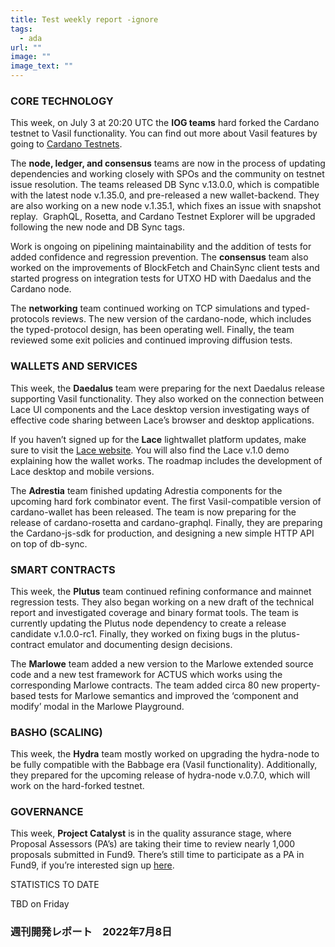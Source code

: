 ```yaml
---
title: Test weekly report -ignore
tags:
  - ada
url: ""
image: ""
image_text: ""
---
```


### CORE TECHNOLOGY

This week, on July 3 at 20:20 UTC the **IOG teams** hard forked the Cardano testnet to Vasil functionality. You can find out more about Vasil features by going to [Cardano Testnets](https://testnets.cardano.org/en/testnets/cardano/about/testnet-introduction/).

  
The **node, ledger, and consensus** teams are now in the process of updating dependencies and working closely with SPOs and the community on testnet issue resolution. The teams released DB Sync v.13.0.0, which is compatible with the latest node v.1.35.0, and pre-released a new wallet-backend. They are also working on a new node v.1.35.1, which fixes an issue with snapshot replay.  GraphQL, Rosetta, and Cardano Testnet Explorer will be upgraded following the new node and DB Sync tags. 

  
Work is ongoing on pipelining maintainability and the addition of tests for added confidence and regression prevention. The **consensus** team also worked on the improvements of BlockFetch and ChainSync client tests and started progress on integration tests for UTXO HD with Daedalus and the Cardano node.

  
The **networking** team continued working on TCP simulations and typed-protocols reviews. The new version of the cardano-node, which includes the typed-protocol design, has been operating well. Finally, the team reviewed some exit policies and continued improving diffusion tests. 

### WALLETS AND SERVICES 

This week, the **Daedalus** team were preparing for the next Daedalus release supporting Vasil functionality. They also worked on the connection between Lace UI components and the Lace desktop version investigating ways of effective code sharing between Lace’s browser and desktop applications. 

  
If you haven’t signed up for the **Lace** lightwallet platform updates, make sure to visit the [Lace website](https://www.lace.io/). You will also find the Lace v.1.0 demo explaining how the wallet works. The roadmap includes the development of Lace desktop and mobile versions. 

  
The **Adrestia** team finished updating Adrestia components for the upcoming hard fork combinator event. The first Vasil-compatible version of cardano-wallet has been released. The team is now preparing for the release of cardano-rosetta and cardano-graphql. Finally, they are preparing the Cardano-js-sdk for production, and designing a new simple HTTP API on top of db-sync.

### SMART CONTRACTS

This week, the **Plutus** team continued refining conformance and mainnet regression tests. They also began working on a new draft of the technical report and investigated coverage and binary format tools. The team is currently updating the Plutus node dependency to create a release candidate v.1.0.0-rc1. Finally, they worked on fixing bugs in the plutus-contract emulator and documenting design decisions.

  
The **Marlowe** team added a new version to the Marlowe extended source code and a new test framework for ACTUS which works using the corresponding Marlowe contracts. The team added circa 80 new property-based tests for Marlowe semantics and improved the ‘component and modify’ modal in the Marlowe Playground. 

### BASHO (SCALING)

This week, the **Hydra** team mostly worked on upgrading the hydra-node to be fully compatible with the Babbage era (Vasil functionality). Additionally, they prepared for the upcoming release of hydra-node v.0.7.0, which will work on the hard-forked testnet.  

### GOVERNANCE

This week, **Project Catalyst** is in the quality assurance stage, where Proposal Assessors (PA’s) are taking their time to review nearly 1,000 proposals submitted in Fund9. There’s still time to participate as a PA in Fund9, if you’re interested sign up [here](https://cardano.ideascale.com).

  
STATISTICS TO DATE

TBD on Friday

### 週刊開発レポート　2022年7月8日
